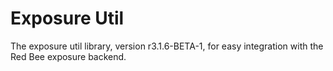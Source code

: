# Exposure Util

The exposure util library, version r3.1.6-BETA-1, for easy integration with the Red Bee exposure backend.